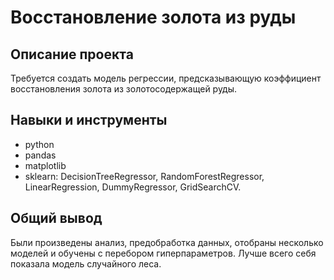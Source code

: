 

# Восстановление золота из руды
## Описание проекта
Требуется создать модель регрессии, предсказывающую коэффициент восстановления золота из золотосодержащей руды.

## Навыки и инструменты
* python
* pandas
* matplotlib
* sklearn: DecisionTreeRegressor, RandomForestRegressor, LinearRegression, DummyRegressor, GridSearchCV.

## Общий вывод

Были произведены анализ, предобработка данных, отобраны несколько моделей и обучены с перебором гиперпараметров. Лучше всего себя показала модель случайного леса.
